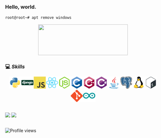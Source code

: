 ### Hello, world.

```bash
root@root~# apt remove windows
```
<p align = "center">
 <a href="https://gabzin.github.io/" target="_blank">
  <img src="https://i.imgur.com/QjFBWYN.png" width="290" height="100"/>
 </a>
</p>

<h3>💻 <em>Skills</em></h3>
 <p align = "center">
  <img src="https://raw.githubusercontent.com/devicons/devicon/master/icons/python/python-original.svg" alt="Python" width="40" height="40"/><img
src="https://raw.githubusercontent.com/devicons/devicon/master/icons/django/django-original.svg" alt="Django" width="40" height="40"/><img
src="https://raw.githubusercontent.com/devicons/devicon/master/icons/javascript/javascript-original.svg" alt="Javascript" width="40" height="40"/><img                             src="https://raw.githubusercontent.com/devicons/devicon/master/icons/react/react-original.svg" alt="React" width="40" height="40"/><img
src="https://raw.githubusercontent.com/devicons/devicon/master/icons/nodejs/nodejs-original.svg" alt="Node" width="40" height="40"/><img
src="https://raw.githubusercontent.com/devicons/devicon/master/icons/c/c-original.svg" alt="C" width="40" height="40"/><img src="https://raw.githubusercontent.com/devicons/devicon/master/icons/cplusplus/cplusplus-original.svg" alt="C++" width="40" height="40"/><img src="https://raw.githubusercontent.com/devicons/devicon/master/icons/csharp/csharp-original.svg" alt="C#" width="40" height="40"/><img src="https://raw.githubusercontent.com/devicons/devicon/master/icons/java/java-original.svg" alt="Java" width="40" height="40"/><img
src="https://raw.githubusercontent.com/devicons/devicon/master/icons/postgresql/postgresql-original.svg" alt="PostgreSQL" width="40" height="40"/><img
src="https://raw.githubusercontent.com/devicons/devicon/master/icons/linux/linux-original.svg" alt="Linux" width="40" height="40"/><img src="https://raw.githubusercontent.com/devicons/devicon/master/icons/bash/bash-original.svg" alt="Bash" width="40" height="40"/><img src="https://raw.githubusercontent.com/devicons/devicon/master/icons/git/git-original.svg" alt="Git" width="40" height="40"/><img src="https://raw.githubusercontent.com/devicons/devicon/master/icons/arduino/arduino-original.svg" alt="Arduino" width="40" height="40"/>
 </p>

 <br>
 
 <div>
  <img height="180em" src="https://github-readme-stats.vercel.app/api?username=gabzin&count_private=true&show_icons=true&theme=tokyonight&border_radius=50"/>
  <img height="180em" src="https://github-readme-stats.vercel.app/api/top-langs/?username=gabzin&langs_count=10&theme=tokyonight&hide=php,batchfile&exclude_repo=tools&border_radius=50&layout=compact"/>
</div>
<br>

![Profile views](https://gpvc.arturio.dev/gabzin)  

